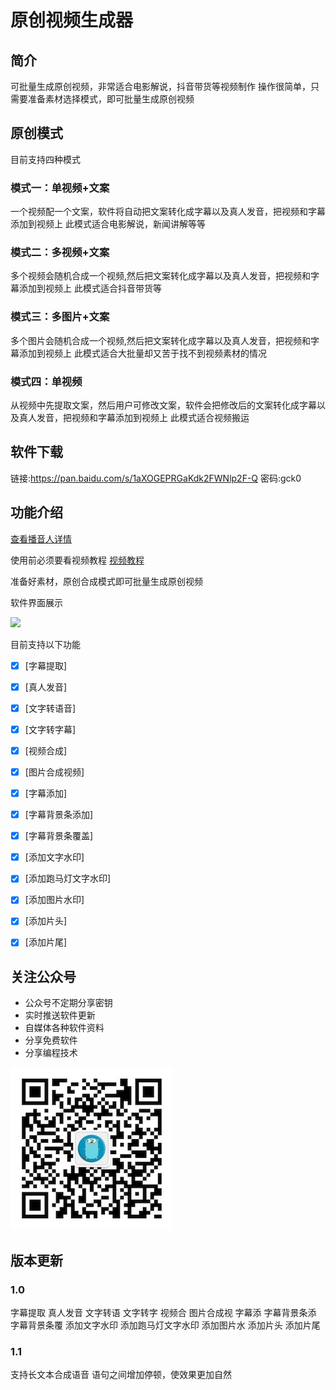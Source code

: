 # 原创视频生成器

## 简介

可批量生成原创视频，非常适合电影解说，抖音带货等视频制作
操作很简单，只需要准备素材选择模式，即可批量生成原创视频

## 原创模式

目前支持四种模式

### 模式一：单视频+文案
一个视频配一个文案，软件将自动把文案转化成字幕以及真人发音，把视频和字幕添加到视频上
此模式适合电影解说，新闻讲解等等

### 模式二：多视频+文案
多个视频会随机合成一个视频,然后把文案转化成字幕以及真人发音，把视频和字幕添加到视频上
此模式适合抖音带货等

### 模式三：多图片+文案
多个图片会随机合成一个视频,然后把文案转化成字幕以及真人发音，把视频和字幕添加到视频上
此模式适合大批量却又苦于找不到视频素材的情况

### 模式四：单视频
从视频中先提取文案，然后用户可修改文案，软件会把修改后的文案转化成字幕以及真人发音，把视频和字幕添加到视频上
此模式适合视频搬运

## 软件下载

链接:https://pan.baidu.com/s/1aXOGEPRGaKdk2FWNlp2F-Q  密码:gck0


## 功能介绍

[查看播音人详情](https://github.com/suifengqjn/videoMaker/blob/master/voicer.md)


使用前必须要看视频教程
[视频教程](https://github.com/suifengqjn/videoMaker/blob/master/shipin.md)

准备好素材，原创合成模式即可批量生成原创视频

软件界面展示

![](https://raw.githubusercontent.com/suifengqjn/videoMaker/master/image/1.png)

目前支持以下功能
* [x] [字幕提取] 
* [x] [真人发音]
* [x] [文字转语音]
* [x] [文字转字幕]
* [x] [视频合成]
* [x] [图片合成视频]
* [x] [字幕添加]
* [x] [字幕背景条添加]
* [x] [字幕背景条覆盖]
* [x] [添加文字水印] 
* [x] [添加跑马灯文字水印] 
* [x] [添加图片水印]
* [x] [添加片头] 
* [x] [添加片尾] 


## 关注公众号

* 公众号不定期分享密钥
* 实时推送软件更新
* 自媒体各种软件资料
* 分享免费软件
* 分享编程技术

![](https://github.com/suifengqjn/demoimages/blob/master/other/block.jpg?raw=true)

## 版本更新

### 1.0 
字幕提取
真人发音
文字转语
文字转字
视频合
图片合成视
字幕添
字幕背景条添
字幕背景条覆
添加文字水印
添加跑马灯文字水印
添加图片水
添加片头
添加片尾


### 1.1
支持长文本合成语音
语句之间增加停顿，使效果更加自然